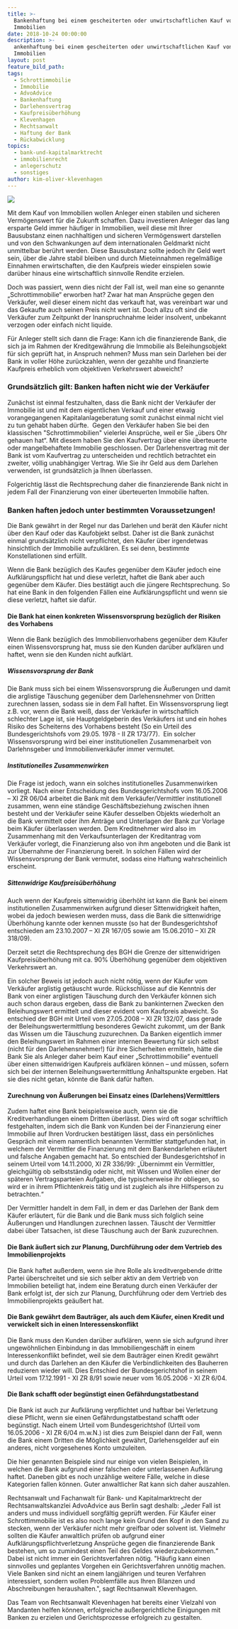 ```yaml
---
title: >-
  Bankenhaftung bei einem gescheiterten oder unwirtschaftlichen Kauf von
  Immobilien
date: 2018-10-24 00:00:00
description: >-
  ankenhaftung bei einem gescheiterten oder unwirtschaftlichen Kauf von
  Immobilien
layout: post
feature_bild_path:
tags:
  - Schrottimmobilie
  - Immobilie
  - AdvoAdvice
  - Bankenhaftung
  - Darlehensvertrag
  - Kaufpreisüberhöhung
  - Klevenhagen
  - Rechtsanwalt
  - Haftung der Bank
  - Rückabwicklung
topics:
  - bank-und-kapitalmarktrecht
  - immobilienrecht
  - anlegerschutz
  - sonstiges
author: kim-oliver-klevenhagen
---
```


![](/uploads/bank-2907728-640-1.jpg)

Mit dem Kauf von Immobilien wollen Anleger einen stabilen und sicheren Vermögenswert für die Zukunft schaffen. Dazu investieren Anleger das lang ersparte Geld immer häufiger in Immobilien, weil diese mit Ihrer Bausubstanz einen nachhaltigen und sicheren Vermögenswert darstellen und von den Schwankungen auf dem internationalen Geldmarkt nicht unmittelbar berührt werden. Diese Bausubstanz sollte jedoch ihr Geld wert sein, über die Jahre stabil bleiben und durch Mieteinnahmen regelmäßige Einnahmen erwirtschaften, die den Kaufpreis wieder einspielen sowie darüber hinaus eine wirtschaftlich sinnvolle Rendite erzielen.

Doch was passiert, wenn dies nicht der Fall ist, weil man eine so genannte „Schrottimmobilie“ erworben hat? Zwar hat man Ansprüche gegen den Verkäufer, weil dieser einem nicht das verkauft hat, was vereinbart war und das Gekaufte auch seinen Preis nicht wert ist. Doch allzu oft sind die Verkäufer zum Zeitpunkt der Inanspruchnahme leider insolvent, unbekannt verzogen oder einfach nicht liquide.

Für Anleger stellt sich dann die Frage: Kann ich die finanzierende Bank, die sich ja im Rahmen der Kreditgewährung die Immobilie als Beleihungsobjekt für sich geprüft hat, in Anspruch nehmen? Muss man sein Darlehen bei der Bank in voller Höhe zurückzahlen, wenn der gezahlte und finanzierte Kaufpreis erheblich vom objektiven Verkehrswert abweicht?

### Grundsätzlich gilt: Banken haften nicht wie der Verkäufer

Zunächst ist einmal festzuhalten, dass die Bank nicht der Verkäufer der Immobilie ist und mit dem eigentlichen Verkauf und einer etwaig vorangegangenen Kapitalanlageberatung somit zunächst einmal nicht viel zu tun gehabt haben dürfte.  Gegen den Verkäufer haben Sie bei den klassischen "Schrottimmobilien" vielerlei Ansprüche, weil er Sie „übers Ohr gehauen hat“. Mit diesem haben Sie den Kaufvertrag über eine überteuerte oder mangelbehaftete Immobilie geschlossen. Der Darlehensvertrag mit der Bank ist vom Kaufvertrag zu unterscheiden und rechtlich betrachtet ein zweiter, völlig unabhängiger Vertrag. Wie Sie ihr Geld aus dem Darlehen verwenden, ist grundsätzlich ja Ihnen überlassen.

Folgerichtig lässt die Rechtsprechung daher die finanzierende Bank nicht in jedem Fall der Finanzierung von einer überteuerten Immobilie haften.

### Banken haften jedoch unter bestimmten Voraussetzungen!

Die Bank gewährt in der Regel nur das Darlehen und berät den Käufer nicht über den Kauf oder das Kaufobjekt selbst. Daher ist die Bank zunächst einmal grundsätzlich nicht verpflichtet, den Käufer über irgendetwas hinsichtlich der Immobilie aufzuklären. Es sei denn, bestimmte Konstellationen sind erfüllt.

Wenn die Bank bezüglich des Kaufes gegenüber dem Käufer jedoch eine Aufklärungspflicht hat und diese verletzt, haftet die Bank aber auch gegenüber dem Käufer. Dies bestätigt auch die jüngere Rechtsprechung. So hat eine Bank in den folgenden Fällen eine Aufklärungspflicht und wenn sie diese verletzt, haftet sie dafür.

#### Die Bank hat einen konkreten Wissensvorsprung bezüglich der Risiken des Vorhabens

Wenn die Bank bezüglich des Immobilienvorhabens gegenüber dem Käufer einen Wissensvorsprung hat, muss sie den Kunden darüber aufklären und haftet, wenn sie den Kunden nicht aufklärt.

##### Wissensvorsprung der Bank

Die Bank muss sich bei einem Wissensvorsprung die Äußerungen und damit die arglistige Täuschung gegenüber dem Darlehensnehmer von Dritten zurechnen lassen, sodass sie in dem Fall haftet. Ein Wissensvorsprung liegt z.B. vor, wenn die Bank weiß, dass der Verkäufer in wirtschaftlich schlechter Lage ist, sie Hauptgeldgeberin des Verkäufers ist und ein hohes Risiko des Scheiterns des Vorhabens besteht (So ein Urteil des Bundesgerichtshofs vom 29.05. 1978 - II ZR 173/77).  Ein solcher Wissensvorsprung wird bei einer institutionellen Zusammenarbeit von Darlehnsgeber und Immobilienverkäufer immer vermutet.

##### Institutionelles Zusammenwirken

Die Frage ist jedoch, wann ein solches institutionelles Zusammenwirken vorliegt. Nach einer Entscheidung des Bundesgerichtshofs vom 16.05.2006 – XI ZR 06/04 arbeitet die Bank mit dem Verkäufer/Vermittler institutionell zusammen, wenn eine ständige Geschäftsbeziehung zwischen ihnen besteht und der Verkäufer seine Käufer desselben Objekts wiederholt an die Bank vermittelt oder ihm Anträge und Unterlagen der Bank zur Vorlage beim Käufer überlassen werden. Dem Kreditnehmer wird also im Zusammenhang mit den Verkaufsunterlagen der Kreditantrag vom Verkäufer vorlegt, die Finanzierung also von ihm angeboten und die Bank ist zur Übernahme der Finanzierung bereit. In solchen Fällen wird der Wissensvorsprung der Bank vermutet, sodass eine Haftung wahrscheinlich erscheint.

##### Sittenwidrige Kaufpreisüberhöhung

Auch wenn der Kaufpreis sittenwidrig überhöht ist kann die Bank bei einem institutionellen Zusammenwirken aufgrund dieser Sittenwidrigkeit haften, wobei da jedoch bewiesen werden muss, dass die Bank die sittenwidrige Überhöhung kannte oder kennen musste (so hat der Bundesgerichtshof entschieden am 23.10.2007 – XI ZR 167/05 sowie am 15.06.2010 – XI ZR 318/09).

Derzeit setzt die Rechtsprechung des BGH die Grenze der sittenwidrigen Kaufpreisüberhöhung mit ca. 90% Überhöhung gegenüber dem objektiven Verkehrswert an.

Ein solcher Beweis ist jedoch auch nicht nötig, wenn der Käufer vom Verkäufer arglistig getäuscht wurde. Rückschlüsse auf die Kenntnis der Bank von einer arglistigen Täuschung durch den Verkäufer können sich auch schon daraus ergeben, dass die Bank zu bankinternen Zwecken den Beleihungswert ermittelt und dieser evident vom Kaufpreis abweicht. So entschied der BGH mit Urteil vom 27.05.2008 – XI ZR 132/07, dass gerade der Beleihungswertermittlung besonderes Gewicht zukommt, um der Bank das Wissen um die Täuschung zuzurechnen. Da Banken eigentlich immer den Beleihungswert im Rahmen einer internen Bewertung für sich selbst (nicht für den Darlehensnehmer!) für ihre Sicherheiten ermitteln, hätte die Bank Sie als Anleger daher beim Kauf einer „Schrottimmobilie“ eventuell über einen sittenwidrigen Kaufpreis aufklären können – und müssen, sofern sich bei der internen Beleihungswertermittlung Anhaltspunkte ergeben. Hat sie dies nicht getan, könnte die Bank dafür haften.

#### Zurechnung von Äußerungen bei Einsatz eines (Darlehens)Vermittlers

Zudem haftet eine Bank beispielsweise auch, wenn sie die Kreditverhandlungen einem Dritten überlässt. Dies wird oft sogar schriftlich festgehalten, indem sich die Bank von Kunden bei der Finanzierung einer Immobilie auf Ihren Vordrucken bestätigen lässt, dass ein persönliches Gespräch mit einem namentlich benannten Vermittler stattgefunden hat, in welchem der Vermittler die Finanzierung mit dem Bankendarlehen erläutert und falsche Angaben gemacht hat. So entschied der Bundesgerichtshof in seinem Urteil vom 14.11.2000, XI ZR 336/99: „Übernimmt ein Vermittler, gleichgültig ob selbstständig oder nicht, mit Wissen und Wollen einer der späteren Vertragsparteien Aufgaben, die typischerweise ihr obliegen, so wird er in ihrem Pflichtenkreis tätig und ist zugleich als ihre Hilfsperson zu betrachten.“

Der Vermittler handelt in dem Fall, in dem er das Darlehen der Bank dem Käufer erläutert, für die Bank und die Bank muss sich folglich seine Äußerungen und Handlungen zurechnen lassen. Täuscht der Vermittler dabei über Tatsachen, ist diese Täuschung auch der Bank zuzurechnen.

#### Die Bank äußert sich zur Planung, Durchführung oder dem Vertrieb des Immobilienprojekts

Die Bank haftet außerdem, wenn sie ihre Rolle als kreditvergebende dritte Partei überschreitet und sie sich selber aktiv an dem Vertrieb von Immobilien beteiligt hat, indem eine Beratung durch einen Verkäufer der Bank erfolgt ist, der sich zur Planung, Durchführung oder dem Vertrieb des Immobilienprojekts geäußert hat.

#### Die Bank gewährt dem Bauträger, als auch dem Käufer, einen Kredit und verwickelt sich in einen Interessenskonflikt

Die Bank muss den Kunden darüber aufklären, wenn sie sich aufgrund ihrer ungewöhnlichen Einbindung in das Immobiliengeschäft in einem Interessenkonflikt befindet, weil sie dem Bauträger einen Kredit gewährt und durch das Darlehen an den Käufer die Verbindlichkeiten des Bauherren reduzieren wieder will. Dies Entschied der Bundesgerichtshof in seinem Urteil vom 17.12.1991 - XI ZR 8/91 sowie neuer vom 16.05.2006 - XI ZR 6/04.

#### Die Bank schafft oder begünstigt einen Gefährdungstatbestand

Die Bank ist auch zur Aufklärung verpflichtet und haftbar bei Verletzung diese Pflicht, wenn sie einen Gefährdungstatbestand schafft oder begünstigt. Nach einem Urteil vom Bundesgerichtshof (Urteil vom 16.05.2006 - XI ZR 6/04 m.w.N.) ist dies zum Beispiel dann der Fall, wenn die Bank einem Dritten die Möglichkeit gewährt, Darlehensgelder auf ein anderes, nicht vorgesehenes Konto umzuleiten.

Die hier genannten Beispiele sind nur einige von vielen Beispielen, in welchen die Bank aufgrund einer falschen oder unterlassenen Aufklärung haftet. Daneben gibt es noch unzählige weitere Fälle, welche in diese Kategorien fallen können. Guter anwaltlicher Rat kann sich daher auszahlen.

Rechtsanwalt und Fachanwalt für Bank- und Kapitalmarktrecht der Rechtsanwaltskanzlei AdvoAdvice aus Berlin sagt deshalb: „Jeder Fall ist anders und muss individuell sorgfältig geprüft werden. Für Käufer einer Schrottimmobilie ist es also noch lange kein Grund den Kopf in den Sand zu stecken, wenn der Verkäufer nicht mehr greifbar oder solvent ist. Vielmehr sollten die Käufer anwaltlich prüfen ob aufgrund einer Aufklärungspflichtverletzung Ansprüche gegen die finanzierende Bank bestehen, um so zumindest einen Teil des Geldes wiederzubekommen.“ Dabei ist nicht immer ein Gerichtsverfahren nötig. "Häufig kann einen sinnvolles und geplantes Vorgehen ein Gerichtsverfahren unnötig machen. Viele Banken sind nicht an einem langjährigen und teuren Verfahren interessiert, sondern wollen Problemfälle aus Ihren Bilanzen und Abschreibungen heraushalten.", sagt Rechtsanwalt Klevenhagen.  

Das Team von Rechtsanwalt Klevenhagen hat bereits einer Vielzahl von Mandanten helfen können, erfolgreiche außergerichtliche Einigungen mit Banken zu erzielen und Gerichtsprozesse erfolgreich zu gestalten.